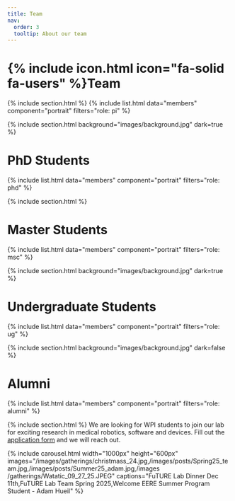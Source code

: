 ```yaml
---
title: Team
nav:
  order: 3
  tooltip: About our team
---
```


# {% include icon.html icon="fa-solid fa-users" %}Team

{% include section.html %}
{% include list.html data="members" component="portrait" filters="role: pi" %}


{% include section.html background="images/background.jpg" dark=true %}
# PhD Students
{% include list.html data="members" component="portrait" filters="role: phd" %}

{% include section.html %}
# Master Students
{% include list.html data="members" component="portrait" filters="role: msc" %}

{% include section.html background="images/background.jpg" dark=true %}
# Undergraduate Students
{% include list.html data="members" component="portrait" filters="role: ug" %}


{% include section.html background="images/background.jpg" dark=false %}
# Alumni
{% include list.html data="members" component="portrait" filters="role: alumni" %}

{% include section.html %}
We are looking for WPI students to join our lab for exciting research in medical robotics, software and devices. Fill out the [application form](https://wpi.qualtrics.com/jfe/form/SV_40jUQ0KpXpH6kHs) and we will reach out.



{% include carousel.html width="1000px" height="600px" images="/images/gatherings/christmass_24.jpg,/images/posts/Spring25_team.jpg,/images/posts/Summer25_adam.jpg,/images
/gatherings/Watatic_09_27_25.JPEG" captions="FuTURE Lab Dinner Dec 11th,FuTURE Lab Team Spring 2025,Welcome EERE Summer Program Student - Adam Hueil" %}


